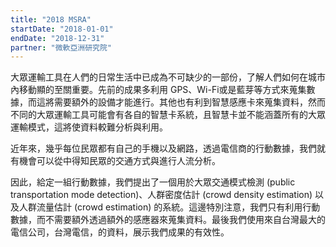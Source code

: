 ```yaml
---
title: "2018 MSRA"
startDate: "2018-01-01"
endDate: "2018-12-31"
partner: "微軟亞洲研究院"
---
```


大眾運輸工具在人們的日常生活中已成為不可缺少的一部份，了解人們如何在城市內移動顯的至關重要。先前的成果多利用 GPS、Wi-Fi或是藍芽等方式來蒐集數據，而這將需要額外的設備才能進行。其他也有利到智慧感應卡來蒐集資料，然而不同的大眾運輸工具可能會有各自的智慧卡系統，且智慧卡並不能涵蓋所有的大眾運輸模式，這將使資料較難分析與利用。

近年來，幾乎每位民眾都有自己的手機以及網路，透過電信商的行動數據，我們就有機會可以從中得知民眾的交通方式與進行人流分析。

因此，給定一組行動數據，我們提出了一個用於大眾交通模式檢測 (public transportation mode detection)、人群密度估計 (crowd density estimation) 以及人群流量估計 (crowd estimation) 的系統。這邊特別注意，我們只有利用行動數據，而不需要額外透過額外的感應器來蒐集資料。最後我們使用來自台灣最大的電信公司，台灣電信，的資料，展示我們成果的有效性。

